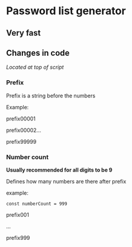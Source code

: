 # Password list generator

## Very fast

## Changes in code

_Located at top of script_

### Prefix

Prefix is a string before the numbers

Example:

prefix00001

prefix00002...

prefix99999

### Number count

**Usually recommended for all digits to be 9**

Defines how many numbers are there after prefix

example:

```
const numberCount = 999
```

prefix001

...

prefix999

